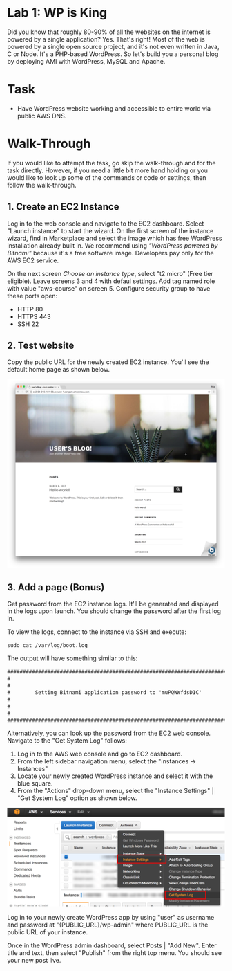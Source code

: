# Lab 1: WP is King

Did you know that roughly 80-90% of all the websites on the internet is powered by a single application? Yes. That's right! Most of the web is powered by a single open source project, and it's not even written in Java, C or Node. It's a PHP-based WordPress. So let's build you a personal blog by deploying AMI with WordPress, MySQL and Apache.

# Task

* Have WordPress website working and accessible to entire world via public AWS DNS.

# Walk-Through

If you would like to attempt the task, go skip the walk-through and for the task directly. However, if you need a little bit more hand holding or you would like to look up some of the commands or code or settings, then follow the walk-through.

## 1. Create an EC2 Instance

Log in to the web console and navigate to the EC2 dashboard. Select "Launch instance" to start the wizard. On the first screen of the instance wizard, find in Marketplace and select the image which has free WordPress installation already built in. We recommend using *"WordPress powered by Bitnami"* because it's a free software image. Developers pay only for the AWS EC2 service.

On the next screen *Choose an instance type*, select "t2.micro" (Free tier eligible). Leave screens 3 and 4 with defaul settings. Add tag named role with value "aws-course" on screen 5. Configure security group to have these ports open:

* HTTP 80
* HTTPS 443
* SSH 22

## 2. Test website

Copy the public URL for the newly created EC2 instance. You'll see the default home page as shown below.

![](../images/wp-home.png)

## 3. Add a page (Bonus)

Get password from the EC2 instance logs. It'll be generated and displayed in the logs upon launch. You should change the password after the first log in.

To view the logs, connect to the instance via SSH and execute:

```
sudo cat /var/log/boot.log
```

The output will have something similar to this:

```
#########################################################################
#                                                                       #
#        Setting Bitnami application password to 'muPQWWfdsD1C'         #
#                                                                       #
#########################################################################
```

Alternatively, you can look up the password from the EC2 web console. Navigate to the "Get System Log" follows:

1. Log in to the AWS  web console and go to EC2 dashboard.
1. From the left sidebar navigation menu, select the "Instances -> Instances"
1. Locate your newly created WordPress instance and select it with the blue square.
1. From the "Actions" drop-down menu, select the "Instance Settings" | "Get System Log" option as shown below.

![](../images/wp-app-credentials.png)

Log in to your newly create WordPress app by using "user" as username and password at "{PUBLIC_URL}/wp-admin" where PUBLIC_URL is the public URL of your instance.

Once in the WordPress admin dashboard, select Posts | "Add New". Enter title and text, then select "Publish" from the right top menu. You should see your new post live.